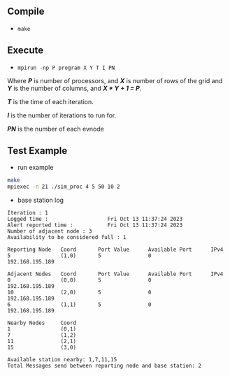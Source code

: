 ## Compile
* `make`

## Execute
* `mpirun -np P program X Y T I PN`

Where ***P*** is number of processors, 
and ***X*** is number of rows of the grid and ***Y*** is the number of columns, and ***X * Y + 1 = P***. 

***T*** is the time of each iteration.

***I*** is the number of iterations to run for.

***PN*** is the number of each evnode

## Test Example

* run example
```bash
make
mpiexec -n 21 ./sim_proc 4 5 50 10 2
```

* base station log
```
Iteration : 1
Logged time : 					Fri Oct 13 11:37:24 2023
Alert reported time : 			Fri Oct 13 11:37:24 2023
Number of adjacent node : 3
Availability to be considered full : 1

Reporting Node 	 Coord 		 Port Value 	 Available Port 	 IPv4
5				 (1,0)		 5				 0					 192.168.195.189

Adjacent Nodes 	 Coord 		 Port Value 	 Available Port 	 IPv4
0				 (0,0)		 5				 0					 192.168.195.189
10				 (2,0)		 5				 0					 192.168.195.189
6				 (1,1)		 5				 0					 192.168.195.189

Nearby Nodes 	 Coord 	
1				 (0,1)
7				 (1,2)
11				 (2,1)
15				 (3,0)

Available station nearby: 1,7,11,15
Total Messages send between reporting node and base station: 2

```